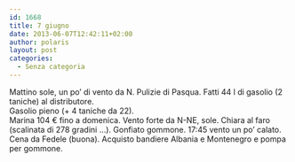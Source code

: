 ```yaml
---
id: 1668
title: 7 giugno
date: 2013-06-07T12:42:11+02:00
author: polaris
layout: post
categories:
  - Senza categoria
---
```

Mattino sole, un po&#8217; di vento da N. Pulizie di Pasqua. Fatti 44 l di gasolio (2 taniche) al distributore.  
Gasolio pieno (+ 4 taniche da 22).  
Marina 104 € fino a domenica. Vento forte da N-NE, sole. Chiara al faro (scalinata di 278 gradini …). Gonfiato gommone. 17:45 vento un po&#8217; calato. Cena da Fedele (buona). Acquisto bandiere Albania e Montenegro e pompa per gommone.